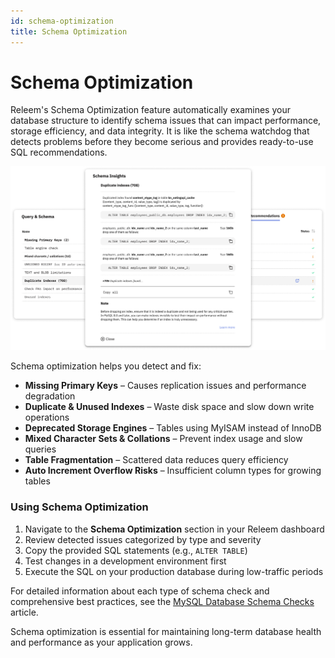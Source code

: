 ```yaml
---
id: schema-optimization
title: Schema Optimization
---
```


# Schema Optimization

Releem's Schema Optimization feature automatically examines your database structure to identify schema issues that can impact performance, storage efficiency, and data integrity. It is like the schema watchdog that  detects problems before they become serious and provides ready-to-use SQL recommendations.

![Releem Schema Optimization](../../assets/images/releem-schema-optimization.png)

Schema optimization helps you detect and fix:

- **Missing Primary Keys** – Causes replication issues and performance degradation
- **Duplicate & Unused Indexes** – Waste disk space and slow down write operations
- **Deprecated Storage Engines** – Tables using MyISAM instead of InnoDB
- **Mixed Character Sets & Collations** – Prevent index usage and slow queries
- **Table Fragmentation** – Scattered data reduces query efficiency
- **Auto Increment Overflow Risks** – Insufficient column types for growing tables

### Using Schema Optimization

1. Navigate to the **Schema Optimization** section in your Releem dashboard
2. Review detected issues categorized by type and severity
3. Copy the provided SQL statements (e.g., `ALTER TABLE`)
4. Test changes in a development environment first
5. Execute the SQL on your production database during low-traffic periods

For detailed information about each type of schema check and comprehensive best practices, see the [MySQL Database Schema Checks](https://releem.com/blog/mysql-database-schema-checks) article.

Schema optimization is essential for maintaining long-term database health and performance as your application grows.

